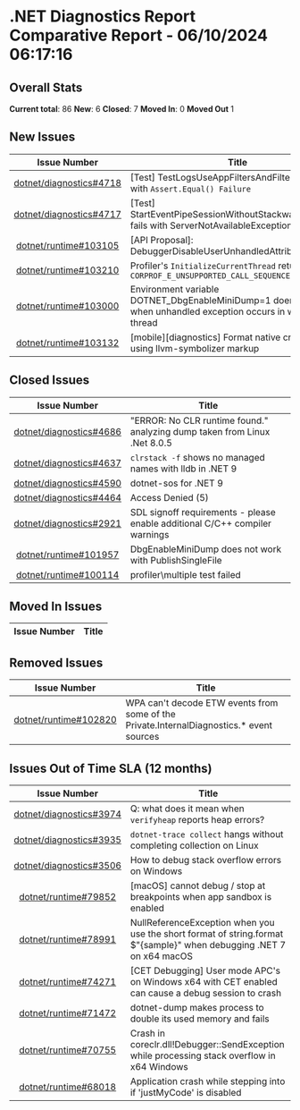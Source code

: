 # .NET Diagnostics Report Comparative Report - 06/10/2024 06:17:16

## Overall Stats

**Current total**: 86
**New**: 6
**Closed**: 7
**Moved In**: 0
**Moved Out** 1

## New Issues

| **Issue Number** | **Title** |
| :--------------: | --------- |
| [dotnet/diagnostics#4718](https://github.com/dotnet/diagnostics/issues/4718) | [Test] TestLogsUseAppFiltersAndFilterSpecs fails with `Assert.Equal() Failure` |
| [dotnet/diagnostics#4717](https://github.com/dotnet/diagnostics/issues/4717) | [Test] StartEventPipeSessionWithoutStackwalkTestAsync fails with ServerNotAvailableException |
| [dotnet/runtime#103105](https://github.com/dotnet/runtime/issues/103105) | [API Proposal]: DebuggerDisableUserUnhandledAttribute |
| [dotnet/runtime#103210](https://github.com/dotnet/runtime/issues/103210) | Profiler's `InitializeCurrentThread` returns `CORPROF_E_UNSUPPORTED_CALL_SEQUENCE` |
| [dotnet/runtime#103000](https://github.com/dotnet/runtime/issues/103000) | Environment variable DOTNET_DbgEnableMiniDump=1 doens't work when unhandled exception occurs in worker thread |
| [dotnet/runtime#103132](https://github.com/dotnet/runtime/issues/103132) | [mobile][diagnostics] Format native crash output using llvm-symbolizer markup |

## Closed Issues

| **Issue Number** | **Title** |
| :--------------: | --------- |
| [dotnet/diagnostics#4686](https://github.com/dotnet/diagnostics/issues/4686) | "ERROR: No CLR runtime found." analyzing dump taken from Linux .Net 8.0.5 |
| [dotnet/diagnostics#4637](https://github.com/dotnet/diagnostics/issues/4637) | `clrstack -f` shows no managed names with lldb in .NET 9 |
| [dotnet/diagnostics#4590](https://github.com/dotnet/diagnostics/issues/4590) | dotnet-sos for .NET 9 |
| [dotnet/diagnostics#4464](https://github.com/dotnet/diagnostics/issues/4464) | Access Denied (5) |
| [dotnet/diagnostics#2921](https://github.com/dotnet/diagnostics/issues/2921) | SDL signoff requirements - please enable additional C/C++ compiler warnings |
| [dotnet/runtime#101957](https://github.com/dotnet/runtime/issues/101957) | DbgEnableMiniDump does not work with PublishSingleFile |
| [dotnet/runtime#100114](https://github.com/dotnet/runtime/issues/100114) | profiler\multiple test failed |

## Moved In Issues

| **Issue Number** | **Title** |
| :--------------: | --------- |

## Removed Issues

| **Issue Number** | **Title** |
| :--------------: | --------- |
| [dotnet/runtime#102820](https://github.com/dotnet/runtime/issues/102820) | WPA can't decode ETW events from some of the Private.InternalDiagnostics.* event sources |

## Issues Out of Time SLA (12 months)

| **Issue Number** | **Title** |
| :--------------: | --------- |
| [dotnet/diagnostics#3974](https://github.com/dotnet/diagnostics/issues/3974) | Q: what does it mean when `verifyheap` reports heap errors? |
| [dotnet/diagnostics#3935](https://github.com/dotnet/diagnostics/issues/3935) | `dotnet-trace collect` hangs without completing collection on Linux |
| [dotnet/diagnostics#3506](https://github.com/dotnet/diagnostics/issues/3506) | How to debug stack overflow errors on Windows |
| [dotnet/runtime#79852](https://github.com/dotnet/runtime/issues/79852) | [macOS] cannot debug / stop at breakpoints when app sandbox is enabled |
| [dotnet/runtime#78991](https://github.com/dotnet/runtime/issues/78991) | NullReferenceException when you use the short format of string.format $"{sample}" when debugging .NET 7 on x64 macOS |
| [dotnet/runtime#74271](https://github.com/dotnet/runtime/issues/74271) | [CET Debugging] User mode APC's on Windows x64 with CET enabled can cause a debug session to crash  |
| [dotnet/runtime#71472](https://github.com/dotnet/runtime/issues/71472) | dotnet-dump makes process to double its used memory and fails |
| [dotnet/runtime#70755](https://github.com/dotnet/runtime/issues/70755) | Crash in coreclr.dll!Debugger::SendException while processing stack overflow in x64 Windows |
| [dotnet/runtime#68018](https://github.com/dotnet/runtime/issues/68018) | Application crash while stepping into if 'justMyCode' is disabled |

